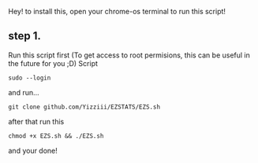 Hey! to install this, open your chrome-os terminal to run this script!

## step 1.
Run this script first (To get access to root permisions, this can be useful in the future for you ;D)
Script
```
sudo --login
```
and run...
```
git clone github.com/Yizziii/EZSTATS/EZS.sh
```
after that run this
```
chmod +x EZS.sh && ./EZS.sh
```
and your done!
